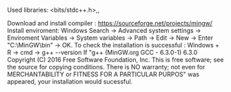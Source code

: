 Used libraries: <bits/stdc++.h>,<vector>,<string>

Download and install compiler : https://sourceforge.net/projects/mingw/
Install enviroment: 
 Windows Search -> Advanced system settings -> Enviroment Variables -> System variables -> Path -> Edit -> New -> Enter "C:\MinGW\bin" -> OK.
To check the installation is successful :
Windows + R -> cmd -> g++ --version
If 
"g++ (MinGW.org GCC - 6.3.0-1) 6.3.0
Copyright (C) 2016 Free Software Foundation, Inc.
This is free software; see the source for copying conditions. There is NO warranty; not even for MERCHANTABILITY or FITNESS FOR A PARTICULAR PURPOS"
was appeared, your installation would sucessful.
